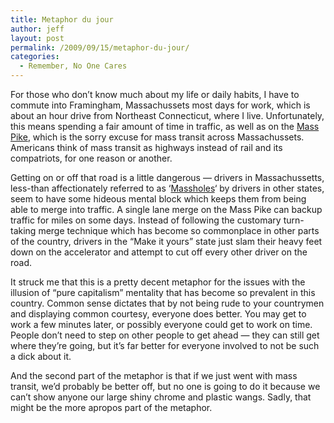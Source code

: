 ```yaml
---
title: Metaphor du jour
author: jeff
layout: post
permalink: /2009/09/15/metaphor-du-jour/
categories:
  - Remember, No One Cares
---
```


For those who don’t know much about my life or daily habits, I have to commute into Framingham, Massachussets most days for work, which is about an hour drive from Northeast Connecticut, where I live. Unfortunately, this means spending a fair amount of time in traffic, as well as on the [Mass Pike][1], which is the sorry excuse for mass transit across Massachussets. Americans think of mass transit as highways instead of rail and its compatriots, for one reason or another.

 [1]: http://www.masspike.com/

Getting on or off that road is a little dangerous — drivers in Massachussetts, less-than affectionately referred to as ‘[Massholes][2]‘ by drivers in other states, seem to have some hideous mental block which keeps them from being able to merge into traffic. A single lane merge on the Mass Pike can backup traffic for miles on some days. Instead of following the customary turn-taking merge technique which has become so commonplace in other parts of the country, drivers in the “Make it yours” state just slam their heavy feet down on the accelerator and attempt to cut off every other driver on the road.

 [2]: http://www.masshole.com/

It struck me that this is a pretty decent metaphor for the issues with the illusion of “pure capitalism” mentality that has become so prevalent in this country. Common sense dictates that by not being rude to your countrymen and displaying common courtesy, everyone does better. You may get to work a few minutes later, or possibly everyone could get to work on time. People don’t need to step on other people to get ahead — they can still get where they’re going, but it’s far better for everyone involved to not be such a dick about it.

And the second part of the metaphor is that if we just went with mass transit, we’d probably be better off, but no one is going to do it because we can’t show anyone our large shiny chrome and plastic wangs. Sadly, that might be the more apropos part of the metaphor.
